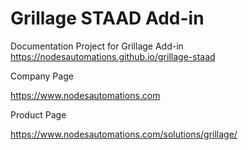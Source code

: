 # Grillage STAAD Add-in
Documentation Project for Grillage Add-in
https://nodesautomations.github.io/grillage-staad

Company Page

https://www.nodesautomations.com

Product Page

https://www.nodesautomations.com/solutions/grillage/